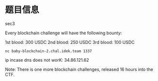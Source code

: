 # 题目信息

sec3

Every blockchain challenge will have the following bounty:

1st blood: 300 USDC 2nd blood: 250 USDC 3rd blood: 100 USDC

`nc baby-blockchain-2.chal.idek.team 1337`

ip incase dns does not worK: 34.86.121.62

Note: There is one more blockchain challenges, released 16 hours into the CTF.